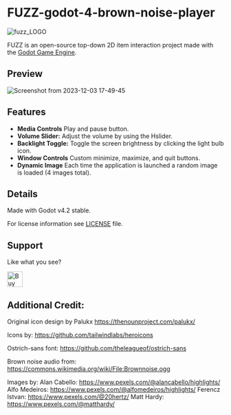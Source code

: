 # FUZZ-godot-4-brown-noise-player


![fuzz_LOGO](https://github.com/HeyNinety/FUZZ-godot-4-brown-noise-player/assets/68526679/3075f1e0-e6da-4691-a505-9ffd0aa0d492)


FUZZ is an open-source top-down 2D item interaction project made with the [Godot Game Engine](https://godotengine.org).


## Preview
![Screenshot from 2023-12-03 17-49-45](https://github.com/HeyNinety/FUZZ-godot-4-brown-noise-player/assets/68526679/63b334c0-2193-48a6-ab96-47429a2450a2)


## Features
- **Media Controls** Play and pause button.
- **Volume Slider:** Adjust the volume by using the Hslider.
- **Backlight Toggle:** Toggle the screen brightness by clicking the light bulb icon.
- **Window Controls** Custom minimize, maximize, and quit buttons.
- **Dynamic Image** Each time the application is launched a random image is loaded (4 images total).



## Details
Made with Godot v4.2 stable.

For license information see [LICENSE](LICENSE) file.



## Support
Like what you see?

<a href='https://ko-fi.com/W7W0CJP7P' target='_blank'><img height='36' style='border:0px;height:36px;' src='https://storage.ko-fi.com/cdn/kofi5.png?v=3' border='0' alt='Buy Me a Coffee at ko-fi.com' /></a>


## Additional Credit:
Original icon design by Palukx
https://thenounproject.com/palukx/

Icons by:
https://github.com/tailwindlabs/heroicons

Ostrich-sans font:
https://github.com/theleagueof/ostrich-sans

Brown noise audio from:
https://commons.wikimedia.org/wiki/File:Brownnoise.ogg

Images by:
Alan Cabello: https://www.pexels.com/@alancabello/highlights/
Alfo Medeiros: https://www.pexels.com/@alfomedeiros/highlights/
Ferencz Istvan: https://www.pexels.com/@20hertz/
Matt Hardy: https://www.pexels.com/@matthardy/
